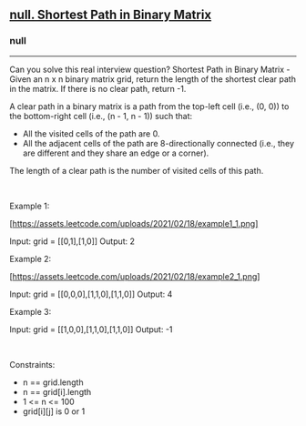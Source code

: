 <h2><a href="https://leetcode.com/problems/shortest-path-in-binary-matrix/">null. Shortest Path in Binary Matrix</a></h2><h3>null</h3><hr>Can you solve this real interview question? Shortest Path in Binary Matrix - Given an n x n binary matrix grid, return the length of the shortest clear path in the matrix. If there is no clear path, return -1.

A clear path in a binary matrix is a path from the top-left cell (i.e., (0, 0)) to the bottom-right cell (i.e., (n - 1, n - 1)) such that:

 * All the visited cells of the path are 0.
 * All the adjacent cells of the path are 8-directionally connected (i.e., they are different and they share an edge or a corner).

The length of a clear path is the number of visited cells of this path.

 

Example 1:

[https://assets.leetcode.com/uploads/2021/02/18/example1_1.png]


Input: grid = [[0,1],[1,0]]
Output: 2


Example 2:

[https://assets.leetcode.com/uploads/2021/02/18/example2_1.png]


Input: grid = [[0,0,0],[1,1,0],[1,1,0]]
Output: 4


Example 3:


Input: grid = [[1,0,0],[1,1,0],[1,1,0]]
Output: -1


 

Constraints:

 * n == grid.length
 * n == grid[i].length
 * 1 <= n <= 100
 * grid[i][j] is 0 or 1